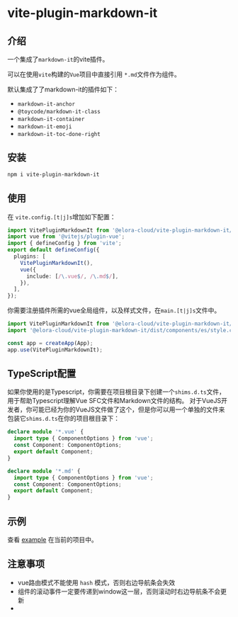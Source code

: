 # vite-plugin-markdown-it

## 介绍

一个集成了`markdown-it`的vite插件。

可以在使用`vite`构建的`Vue`项目中直接引用 `*.md`文件作为组件。

默认集成了了markdown-it的插件如下：

* `markdown-it-anchor`
* `@toycode/markdown-it-class`
* `markdown-it-container`
* `markdown-it-emoji`
* `markdown-it-toc-done-right`

## 安装

```bash
npm i vite-plugin-markdown-it
```

## 使用

在 `vite.config.[t|j]s`增加如下配置：

```ts
import VitePluginMarkdownIt from '@elora-cloud/vite-plugin-markdown-it/core';
import vue from '@vitejs/plugin-vue';
import { defineConfig } from 'vite';
export default defineConfig({
  plugins: [
    VitePluginMarkdownIt(),
    vue({
      include: [/\.vue$/, /\.md$/],
    }),
  ],
});
```
你需要注册插件所需的vue全局组件，以及样式文件，在`main.[t|j]s`文件中。

```ts
import VitePluginMarkdownIt from '@elora-cloud/vite-plugin-markdown-it/components';
import '@elora-cloud/vite-plugin-markdown-it/dist/components/es/style.css';

const app = createApp(App);
app.use(VitePluginMarkdownIt);
```

## TypeScript配置

如果你使用的是Typescript，你需要在项目根目录下创建一个`shims.d.ts`文件，
用于帮助Typescript理解Vue SFC文件和Markdown文件的结构。
对于VueJS开发者，你可能已经为你的VueJS文件做了这个，但是你可以用一个单独的文件来包装它`shims.d.ts`在你的项目根目录下：

```ts
declare module '*.vue' {
  import type { ComponentOptions } from 'vue';
  const Component: ComponentOptions;
  export default Component;
}

declare module '*.md' {
  import type { ComponentOptions } from 'vue';
  const Component: ComponentOptions;
  export default Component;
}
```

## 示例

查看 [example](./example) 在当前的项目中。

## 注意事项

* vue路由模式不能使用 `hash` 模式，否则右边导航条会失效
* 组件的滚动事件一定要传递到window这一层，否则滚动时右边导航条不会更新
*
